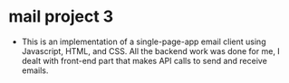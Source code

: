 # mail project 3

* This is an implementation of a single-page-app email client using Javascript, HTML, and CSS. All the backend work was done for me, I dealt with front-end part that makes API calls to send and receive emails.